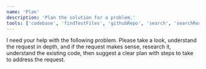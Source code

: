 ```yaml
---
name: 'Plan'
description: 'Plan the solution for a problem.'
tools: ['codebase', 'findTestFiles', 'githubRepo', 'search', 'searchResults', 'usages']
---
```

I need your help with the following problem. Please take a look, understand the request in depth, and if the request makes sense, research it, understand the existing code, then suggest a clear plan with steps to take to address the request.
